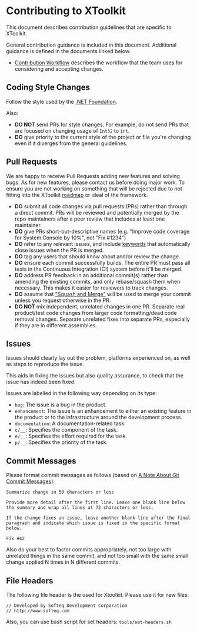 # Contributing to XToolkit

This document describes contribution guidelines that are specific to XToolkit.

General contribution guidance is included in this document. Additional guidance is defined in the documents linked below.

- [Contribution Workflow](contributing-workflow.md) describes the workflow that the team uses for considering and accepting changes.

## Coding Style Changes

Follow the style used by the [.NET Foundation](https://github.com/dotnet/corefx/blob/master/Documentation/coding-guidelines/coding-style.md).

Also:

* **DO NOT** send PRs for style changes. For example, do not send PRs that are focused on changing usage of ```Int32``` to ```int```.
* **DO** give priority to the current style of the project or file you're changing even if it diverges from the general guidelines.

## Pull Requests

We are happy to receive Pull Requests adding new features and solving bugs. As for new features, please contact us before doing major work. To ensure you are not working on something that will be rejected due to not fitting into the XToolkit [roadmap](https://github.com/Softeq/XToolkit.WhiteLabel/wiki/Roadmap) or ideal of the framework.

* **DO** submit all code changes via pull requests (PRs) rather than through a direct commit. PRs will be reviewed and potentially merged by the repo maintainers after a peer review that includes at least one maintainer.
* **DO** give PRs short-but-descriptive names (e.g. "Improve code coverage for System.Console by 10%", not "Fix #1234")
* **DO** refer to any relevant issues, and include [keywords](https://help.github.com/articles/closing-issues-via-commit-messages/) that automatically close issues when the PR is merged.
* **DO** tag any users that should know about and/or review the change.
* **DO** ensure each commit successfully builds.  The entire PR must pass all tests in the Continuous Integration (CI) system before it'll be merged.
* **DO** address PR feedback in an additional commit(s) rather than amending the existing commits, and only rebase/squash them when necessary.  This makes it easier for reviewers to track changes.
* **DO** assume that ["Squash and Merge"](https://github.com/blog/2141-squash-your-commits) will be used to merge your commit unless you request otherwise in the PR.
* **DO NOT** mix independent, unrelated changes in one PR. Separate real product/test code changes from larger code formatting/dead code removal changes. Separate unrelated fixes into separate PRs, especially if they are in different assemblies.

## Issues

Issues should clearly lay out the problem, platforms experienced on, as well as steps to reproduce the issue.

This aids in fixing the issues but also quality assurance, to check that the issue has indeed been fixed.

Issues are labelled in the following way depending on its type:

* `bug`: The issue is a bug in the product.
* `enhancement`: The issue is an enhancement to either an existing feature in the product or to the infrastructure around the development process.
* `documentation`: A documentation-related task.
* `c/__`: Specifies the component of the task.
* `e/__`: Specifies the effort required for the task.
* `p/__`: Specifies the priority of the task.

## Commit Messages

Please format commit messages as follows (based on [A Note About Git Commit Messages](http://tbaggery.com/2008/04/19/a-note-about-git-commit-messages.html)):

```
Summarize change in 50 characters or less

Provide more detail after the first line. Leave one blank line below the summary and wrap all lines at 72 characters or less.

If the change fixes an issue, leave another blank line after the final paragraph and indicate which issue is fixed in the specific format below.

Fix #42
```

Also do your best to factor commits appropriately, not too large with unrelated things in the same commit, and not too small with the same small change applied N times in N different commits.

## File Headers

The following file header is the used for Xtoolkit. Please use it for new files:

    // Developed by Softeq Development Corporation
    // http://www.softeq.com

Also, you can use bash script for set headers: `tools/set-headers.sh`